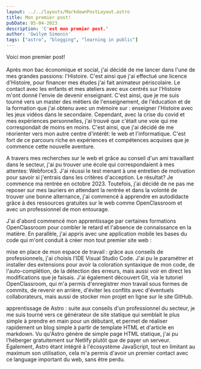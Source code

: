 ```yaml
---
layout: ../../layouts/MarkdownPostLayout.astro
title: Mon premier post!
pubDate: 05-04-2023
description: 'C'est mon premier post.'
author: 'Gwilym Simonin'
tags: ["astro", "blogging", "learning in public"]
---
```

Voici mon premier post! <br> <br>
Après mon bac économique et social, j'ai décidé de me lancer dans l'une de mes grandes passions: l'Histoire. C'est ainsi que j'ai effectué une licence d'Histoire, pour financer mes études j'ai fait animateur périscolaire. Le contact avec les enfants et mes ateliers avec eux centrés sur l'Histoire m'ont donné l'envie de devenir enseignant. C'est ainsi, que je me suis tourné vers un master des métiers de l'enseignement, de l'éducation et de la formation que j'ai obtenu avec un mémoire sur : enseigner l'Histoire avec les jeux vidéos dans le secondaire. Cependant, avec la crise du covid et mes expériences personnelles, j'ai trouvé que c'était une voie qui me correspondait de moins en moins. C'est ainsi, que j'ai décidé de me réorienter vers mon autre centre d'intérêt: le web et l'informatique. C'est fort de ce parcours riche en expériences et compétences acquises que je commence cette nouvelle aventure.<br>

A travers mes recherches sur le web et grâce au conseil d'un ami travaillant dans le secteur, j'ai pu trouver une école qui correspondaient à mes attentes: Webforce3. J'ai réussi le test menant à une entretien de motivation pour savoir si j'entrais dans les critères d'acception. Le résultat? Je commence ma rentrée en octobre 2023. Toutefois, j'ai décidé de ne pas me reposer sur mes lauriers en attendant la rentrée et dans la volonté de trouver une bonne alternance, j'ai commencé à apprendre en autodidacte grâce à des ressources gratuites sur le web comme OpenClassroom et avec un professionnel de mon entourage. <br>

J'ai d'abord commencé mon apprentissage par certaines formations OpenClassroom pour combler le retard et l'absence de connaissance en la matière. En parallèle, j'ai appris avec une application mobile les bases du code qui m'ont conduit à créer mon tout premier site web :<br>


mise en place de mon espace de travail : grâce aux conseils de professionnels, j'ai choisis l'IDE Visual Studio Code. J'ai pu le paramétrer et installer des extensions pour avoir la coloration syntaxique de mon code, de l'auto-complétion, de la détection des erreurs, mais aussi voir en direct les modifications que je faisais. J'ai également découvert Git, via le tutoriel OpenClassroom, qui m'a permis d'enregistrer mon travail sous formes de commits, de revenir en arrière, d'éviter les conflits avec d'éventuels collaborateurs, mais aussi de stocker mon projet en ligne sur le site GitHub. <br>

apprentissage de Astro : suite aux conseils d'un professionnel du secteur, je me suis tourné vers ce générateur de site statique qui semblait le plus simple à prendre en main pour un débutant, et permet de réaliser rapidement un blog simple à partir de template HTML et d'article en markdown. Vu qu'Astro génère de simple page HTML statique, j'ai pu l’héberger gratuitement sur Netlify plutôt que de payer un serveur. Également, Astro étant intégré à l'écosystème JavaScript, tout en limitant au maximum son utilisation, cela m'a permis d'avoir un premier contact avec ce language important du web, sans être perdu. <br>
